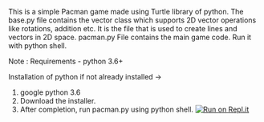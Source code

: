 This is a simple Pacman game made using Turtle library of python.
The base.py file contains the vector class which supports 2D vector operations like rotations, addition etc. It is the file that is used to create lines and vectors in 2D space.
pacman.py File contains the main game code. Run it with python shell.

Note : Requirements - python 3.6+

Installation of python if not already installed ->

1) google python 3.6
2) Download the installer.
3) After completion, run pacman.py using python shell.
[![Run on Repl.it](https://repl.it/badge/github/cfranz02/Pacman-game-using-Python)](https://repl.it/github/cfranz02/Pacman-game-using-Python)